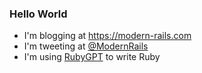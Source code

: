 ### Hello World

* I'm blogging at https://modern-rails.com
* I'm tweeting at [@ModernRails](https://twitter.com/ModernRails)
* I'm using [RubyGPT](https://chat.openai.com/g/g-ASMq03VdH-rubygpt) to write Ruby
